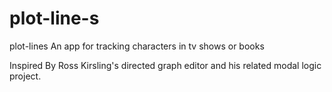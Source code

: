 # plot-line-s

plot-lines
An app for tracking characters in tv shows or books

Inspired By
Ross Kirsling's directed graph editor and his related modal logic project.
